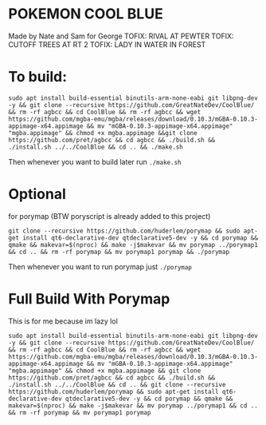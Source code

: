 # POKEMON COOL BLUE
Made by Nate and Sam for George
TOFIX: RIVAL AT PEWTER
TOFIX: CUTOFF TREES AT RT 2
TOFIX: LADY IN WATER IN FOREST



# To build:
```
sudo apt install build-essential binutils-arm-none-eabi git libpng-dev -y && git clone --recursive https://github.com/GreatNateDev/CoolBlue/  && rm -rf agbcc && cd CoolBlue && rm -rf agbcc && wget https://github.com/mgba-emu/mgba/releases/download/0.10.3/mGBA-0.10.3-appimage-x64.appimage && mv "mGBA-0.10.3-appimage-x64.appimage" "mgba.appimage" && chmod +x mgba.appimage &&git clone https://github.com/pret/agbcc && cd agbcc && ./build.sh && ./install.sh ../../CoolBlue && cd .. && ./make.sh
```
Then whenever you want to build later run ```./make.sh```
# Optional
for porymap (BTW poryscript is already added to this project)
```
git clone --recursive https://github.com/huderlem/porymap && sudo apt-get install qt6-declarative-dev qtdeclarative5-dev -y && cd porymap && qmake && makevar=$(nproc) && make -j$makevar && mv porymap ../porymap1 && cd .. && rm -rf porymap && mv porymap1 porymap && ./porymap
```
Then whenever you want to run porymap just ```./porymap```
# Full Build With Porymap
This is for me because im lazy lol
```
sudo apt install build-essential binutils-arm-none-eabi git libpng-dev -y && git clone --recursive https://github.com/GreatNateDev/CoolBlue/  && rm -rf agbcc && cd CoolBlue && rm -rf agbcc && wget https://github.com/mgba-emu/mgba/releases/download/0.10.3/mGBA-0.10.3-appimage-x64.appimage && mv "mGBA-0.10.3-appimage-x64.appimage" "mgba.appimage" && chmod +x mgba.appimage && git clone https://github.com/pret/agbcc && cd agbcc && ./build.sh && ./install.sh ../../CoolBlue && cd .. && git clone --recursive https://github.com/huderlem/porymap && sudo apt-get install qt6-declarative-dev qtdeclarative5-dev -y && cd porymap && qmake && makevar=$(nproc) && make -j$makevar && mv porymap ../porymap1 && cd .. && rm -rf porymap && mv porymap1 porymap
```
